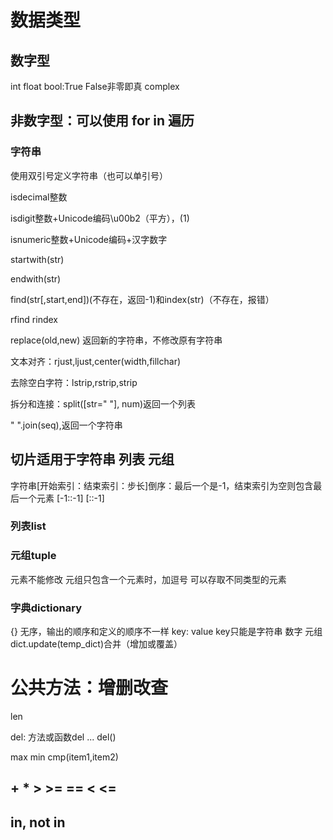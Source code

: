 # 数据类型
## 数字型
int
float
bool:True False非零即真
complex
## 非数字型：可以使用 for in 遍历
### 字符串
使用双引号定义字符串（也可以单引号）

isdecimal整数

isdigit整数+Unicode编码\u00b2（平方），(1)

isnumeric整数+Unicode编码+汉字数字

startwith(str)

endwith(str)

find(str[,start,end])(不存在，返回-1)和index(str)（不存在，报错）

rfind rindex

replace(old,new)  返回新的字符串，不修改原有字符串

文本对齐：rjust,ljust,center(width,fillchar)

去除空白字符：lstrip,rstrip,strip

拆分和连接：split([str=" "], num)返回一个列表 

 " ".join(seq),返回一个字符串
 
 ## 切片适用于字符串 列表 元组
 字符串[开始索引：结束索引：步长]倒序：最后一个是-1，结束索引为空则包含最后一个元素
 [-1::-1] 
 [::-1]
 

### 列表list
### 元组tuple
元素不能修改
元组只包含一个元素时，加逗号
可以存取不同类型的元素

### 字典dictionary
{}
无序，输出的顺序和定义的顺序不一样 
key: value
key只能是字符串 数字 元组
dict.update(temp_dict)合并（增加或覆盖）
#  公共方法：增删改查

len

del:
方法或函数del ... 
del()

max
min
cmp(item1,item2)
## + * > >= == < <=

## in, not in